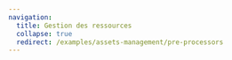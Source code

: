```yaml
---
navigation:
  title: Gestion des ressources
  collapse: true
  redirect: /examples/assets-management/pre-processors
---
```

